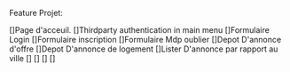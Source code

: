 Feature Projet:

[]Page d'acceuil.
[]Thirdparty authentication  in main menu
[]Formulaire Login
[]Formulaire inscription
[]Formulaire Mdp oublier
[]Depot D'annonce d'offre 
[]Depot D'annonce de logement
[]Lister D'annonce par rapport au ville 
[]
[]
[]
[]
